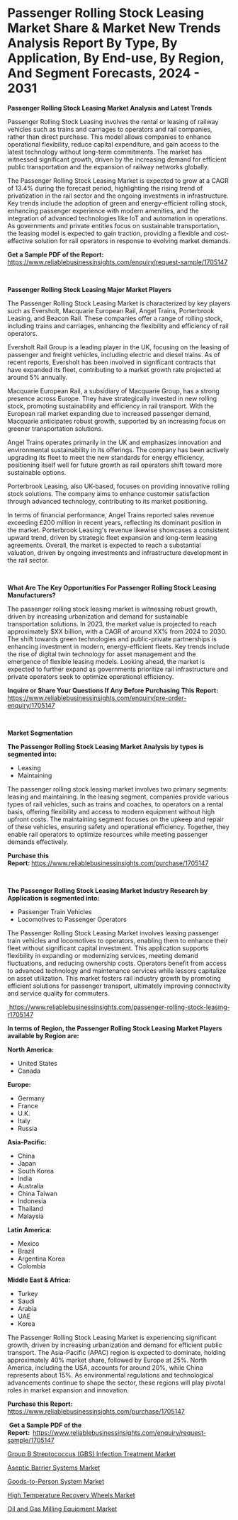<p><h1>Passenger Rolling Stock Leasing Market Share & Market New Trends Analysis Report By Type, By Application, By End-use, By Region, And Segment Forecasts, 2024 - 2031</h1></p><p><strong>Passenger Rolling Stock Leasing Market Analysis and Latest Trends</strong></p>
<p><p>Passenger Rolling Stock Leasing involves the rental or leasing of railway vehicles such as trains and carriages to operators and rail companies, rather than direct purchase. This model allows companies to enhance operational flexibility, reduce capital expenditure, and gain access to the latest technology without long-term commitments. The market has witnessed significant growth, driven by the increasing demand for efficient public transportation and the expansion of railway networks globally.</p><p>The Passenger Rolling Stock Leasing Market is expected to grow at a CAGR of 13.4% during the forecast period, highlighting the rising trend of privatization in the rail sector and the ongoing investments in infrastructure. Key trends include the adoption of green and energy-efficient rolling stock, enhancing passenger experience with modern amenities, and the integration of advanced technologies like IoT and automation in operations. As governments and private entities focus on sustainable transportation, the leasing model is expected to gain traction, providing a flexible and cost-effective solution for rail operators in response to evolving market demands.</p></p>
<p><strong>Get a Sample PDF of the Report:&nbsp;</strong> <a href="https://www.reliablebusinessinsights.com/enquiry/request-sample/1705147?utm_campaign=1571&utm_medium=2&utm_source=Github&utm_content=ia&utm_term=21102024&utm_id=passenger-rolling-stock-leasing">https://www.reliablebusinessinsights.com/enquiry/request-sample/1705147</a></p>
<p>&nbsp;</p>
<p><strong>Passenger Rolling Stock Leasing Major Market Players</strong></p>
<p><p>The Passenger Rolling Stock Leasing Market is characterized by key players such as Eversholt, Macquarie European Rail, Angel Trains, Porterbrook Leasing, and Beacon Rail. These companies offer a range of rolling stock, including trains and carriages, enhancing the flexibility and efficiency of rail operators.</p><p>Eversholt Rail Group is a leading player in the UK, focusing on the leasing of passenger and freight vehicles, including electric and diesel trains. As of recent reports, Eversholt has been involved in significant contracts that have expanded its fleet, contributing to a market growth rate projected at around 5% annually.</p><p>Macquarie European Rail, a subsidiary of Macquarie Group, has a strong presence across Europe. They have strategically invested in new rolling stock, promoting sustainability and efficiency in rail transport. With the European rail market expanding due to increased passenger demand, Macquarie anticipates robust growth, supported by an increasing focus on greener transportation solutions.</p><p>Angel Trains operates primarily in the UK and emphasizes innovation and environmental sustainability in its offerings. The company has been actively upgrading its fleet to meet the new standards for energy efficiency, positioning itself well for future growth as rail operators shift toward more sustainable options.</p><p>Porterbrook Leasing, also UK-based, focuses on providing innovative rolling stock solutions. The company aims to enhance customer satisfaction through advanced technology, contributing to its market positioning. </p><p>In terms of financial performance, Angel Trains reported sales revenue exceeding £200 million in recent years, reflecting its dominant position in the market. Porterbrook Leasing's revenue likewise showcases a consistent upward trend, driven by strategic fleet expansion and long-term leasing agreements. Overall, the market is expected to reach a substantial valuation, driven by ongoing investments and infrastructure development in the rail sector.</p></p>
<p>&nbsp;</p>
<p><strong>What Are The Key Opportunities For Passenger Rolling Stock Leasing Manufacturers?</strong></p>
<p><p>The passenger rolling stock leasing market is witnessing robust growth, driven by increasing urbanization and demand for sustainable transportation solutions. In 2023, the market value is projected to reach approximately $XX billion, with a CAGR of around XX% from 2024 to 2030. The shift towards green technologies and public-private partnerships is enhancing investment in modern, energy-efficient fleets. Key trends include the rise of digital twin technology for asset management and the emergence of flexible leasing models. Looking ahead, the market is expected to further expand as governments prioritize rail infrastructure and private operators seek to optimize operational efficiency.</p></p>
<p><strong>Inquire or Share Your Questions If Any Before Purchasing This Report:</strong> <a href="https://www.reliablebusinessinsights.com/enquiry/pre-order-enquiry/1705147?utm_campaign=1571&utm_medium=2&utm_source=Github&utm_content=ia&utm_term=21102024&utm_id=passenger-rolling-stock-leasing">https://www.reliablebusinessinsights.com/enquiry/pre-order-enquiry/1705147</a></p>
<p>&nbsp;</p>
<p><strong>Market Segmentation</strong></p>
<p><strong>The Passenger Rolling Stock Leasing Market Analysis by types is segmented into:</strong></p>
<p><ul><li>Leasing</li><li>Maintaining</li></ul></p>
<p><p>The passenger rolling stock leasing market involves two primary segments: leasing and maintaining. In the leasing segment, companies provide various types of rail vehicles, such as trains and coaches, to operators on a rental basis, offering flexibility and access to modern equipment without high upfront costs. The maintaining segment focuses on the upkeep and repair of these vehicles, ensuring safety and operational efficiency. Together, they enable rail operators to optimize resources while meeting passenger demands effectively.</p></p>
<p><strong>Purchase this Report:&nbsp;</strong><a href="https://www.reliablebusinessinsights.com/purchase/1705147?utm_campaign=1571&utm_medium=2&utm_source=Github&utm_content=ia&utm_term=21102024&utm_id=passenger-rolling-stock-leasing">https://www.reliablebusinessinsights.com/purchase/1705147</a></p>
<p>&nbsp;</p>
<p><strong>The Passenger Rolling Stock Leasing Market Industry Research by Application is segmented into:</strong></p>
<p><ul><li>Passenger Train Vehicles</li><li>Locomotives to Passenger Operators</li></ul></p>
<p><p>The Passenger Rolling Stock Leasing Market involves leasing passenger train vehicles and locomotives to operators, enabling them to enhance their fleet without significant capital investment. This application supports flexibility in expanding or modernizing services, meeting demand fluctuations, and reducing ownership costs. Operators benefit from access to advanced technology and maintenance services while lessors capitalize on asset utilization. This market fosters rail industry growth by promoting efficient solutions for passenger transport, ultimately improving connectivity and service quality for commuters.</p></p>
<p><a href="https://www.reliablebusinessinsights.com/passenger-rolling-stock-leasing-r1705147?utm_campaign=1571&utm_medium=2&utm_source=Github&utm_content=ia&utm_term=21102024&utm_id=passenger-rolling-stock-leasing">&nbsp;https://www.reliablebusinessinsights.com/passenger-rolling-stock-leasing-r1705147</a></p>
<p><strong>In terms of Region, the Passenger Rolling Stock Leasing Market Players available by Region are:</strong></p>
<p>
    <p> <strong> North America: </strong>
        <ul>
            <li>United States</li>
            <li>Canada</li>
        </ul>
        </p> 
    <p> <strong> Europe: </strong>
        <ul>
            <li>Germany</li>
            <li>France</li>
            <li>U.K.</li>
            <li>Italy</li>
            <li>Russia</li>
        </ul>
        </p> 
    <p> <strong> Asia-Pacific: </strong>
        <ul>
            <li>China</li>
            <li>Japan</li>
            <li>South Korea</li>
            <li>India</li>
            <li>Australia</li>
            <li>China Taiwan</li>
            <li>Indonesia</li>
            <li>Thailand</li>
            <li>Malaysia</li>
        </ul>
        </p> 
    <p> <strong> Latin America: </strong>
        <ul>
            <li>Mexico</li>
            <li>Brazil</li>
            <li>Argentina Korea</li>
            <li>Colombia</li>
        </ul>
        </p> 
    <p> <strong> Middle East & Africa: </strong>
        <ul>
            <li>Turkey</li>
            <li>Saudi</li>
            <li>Arabia</li>
            <li>UAE</li>
            <li>Korea</li>
        </ul>
    </p>
    </p>
<p><p>The Passenger Rolling Stock Leasing Market is experiencing significant growth, driven by increasing urbanization and demand for efficient public transport. The Asia-Pacific (APAC) region is expected to dominate, holding approximately 40% market share, followed by Europe at 25%. North America, including the USA, accounts for around 20%, while China represents about 15%. As environmental regulations and technological advancements continue to shape the sector, these regions will play pivotal roles in market expansion and innovation.</p></p>
<p><strong>Purchase this Report: </strong><a href="https://www.reliablebusinessinsights.com/purchase/1705147?utm_campaign=1571&utm_medium=2&utm_source=Github&utm_content=ia&utm_term=21102024&utm_id=passenger-rolling-stock-leasing">https://www.reliablebusinessinsights.com/purchase/1705147</a></p>
<p>&nbsp;<strong>Get a Sample PDF of the Report:&nbsp;&nbsp;</strong><a href="https://www.reliablebusinessinsights.com/enquiry/request-sample/1705147?utm_campaign=1571&utm_medium=2&utm_source=Github&utm_content=ia&utm_term=21102024&utm_id=passenger-rolling-stock-leasing">https://www.reliablebusinessinsights.com/enquiry/request-sample/1705147</a></p>
<p><strong></strong></p>
<p><p><a href="https://www.linkedin.com/pulse/group-b-streptococcus-gbs-infection-treatment-market-trends-v0o7e?utm_campaign=1571&utm_medium=2&utm_source=Github&utm_content=ia&utm_term=21102024&utm_id=passenger-rolling-stock-leasing">Group B Streptococcus (GBS) Infection Treatment Market</a></p><p><a href="https://www.linkedin.com/pulse/global-perspectives-aseptic-barrier-systems-market-trends-czgbf?utm_campaign=1571&utm_medium=2&utm_source=Github&utm_content=ia&utm_term=21102024&utm_id=passenger-rolling-stock-leasing">Aseptic Barrier Systems Market</a></p><p><a href="https://www.linkedin.com/pulse/goods-to-person-system-market-velocity-114-cagr-trajectory-1iplf?utm_campaign=1571&utm_medium=2&utm_source=Github&utm_content=ia&utm_term=21102024&utm_id=passenger-rolling-stock-leasing">Goods-to-Person System Market</a></p><p><a href="https://www.linkedin.com/pulse/global-high-temperature-recovery-wheels-market-pulse-trends-mb00f?utm_campaign=1571&utm_medium=2&utm_source=Github&utm_content=ia&utm_term=21102024&utm_id=passenger-rolling-stock-leasing">High Temperature Recovery Wheels Market</a></p><p><a href="https://www.linkedin.com/pulse/trends-global-oil-gas-milling-equipment-market-forecast-13czf?utm_campaign=1571&utm_medium=2&utm_source=Github&utm_content=ia&utm_term=21102024&utm_id=passenger-rolling-stock-leasing">Oil and Gas Milling Equipment Market</a></p></p>